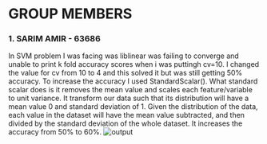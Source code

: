 # GROUP MEMBERS
### 1. SARIM AMIR - 63686 
In SVM problem I was facing was liblinear was failing to converge and unable to print k fold accuracy scores when i was puttingh cv=10. I changed the value for cv from 10 to 4 and this solved it but was still getting 50% accuracy. To increase the accuracy I used StandardScalar(). What standard scalar does is it removes the mean value and scales each feature/variable to unit variance. It transform our data such that its distribution will have a mean value 0 and standard deviation of 1. Given the distribution of the data, each value in the dataset will have the mean value subtracted, and then divided by the standard deviation of the whole dataset. It increases the accuracy from 50% to 60%. ![output](https://user-images.githubusercontent.com/73839879/168486071-c52df4e6-e393-4eb1-9a28-860a2f011d93.PNG)

